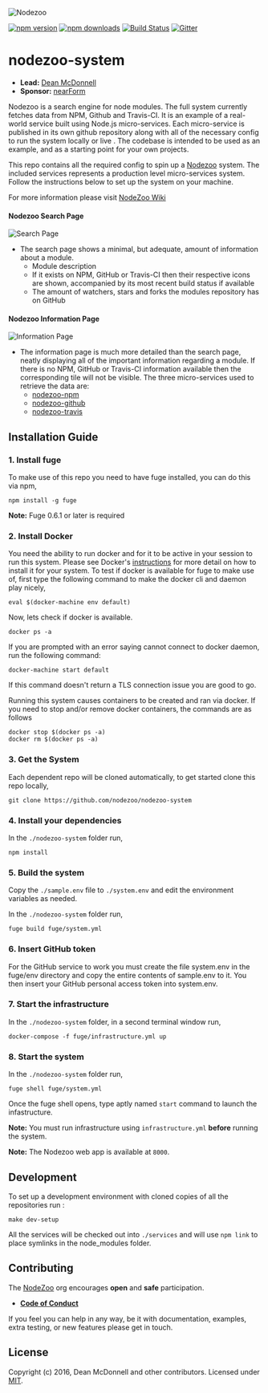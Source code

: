 ![Nodezoo][Logo]

[![npm version][npm-badge]][npm-url]
[![npm downloads][npm-downloads-badge]][npm-url]
[![Build Status][travis-badge]][travis-url]
[![Gitter][gitter-badge]][gitter-url]

# nodezoo-system

- __Lead:__ [Dean McDonnell][Lead]
- __Sponsor:__ [nearForm][Sponsor]

Nodezoo is a search engine for node modules. The full system currently fetches data from NPM, Github and Travis-CI. It is an example of a real-world service built using
Node.js micro-services. Each micro-service is published in its own github repository along with all
of the necessary config to run the system locally or live . The codebase is intended to be used as
an example, and as a starting point for your own projects.

This repo contains all the required config to spin up a [Nodezoo][] system. The included services
represents a production level micro-services system.
Follow the instructions below to set up the system on your machine.

For more information please visit [NodeZoo Wiki](https://github.com/nodezoo/nodezoo-docs)

#### Nodezoo Search Page
![Search Page][searchPage]
- The search page shows a minimal, but adequate, amount of information about a module.
  - Module description
  - If it exists on NPM, GitHub or Travis-CI then their respective icons are shown, accompanied by its most recent build status if available
  - The amount of watchers, stars and forks the modules repository has on GitHub

#### Nodezoo Information Page
![Information Page][infoPage]
- The information page is much more detailed than the search page, neatly displaying all of the important information regarding a module. If there is no NPM, GitHub or Travis-CI information available then the corresponding tile will not be visible. The three micro-services used to retrieve the data are:
  - [nodezoo-npm][]
  - [nodezoo-github][]
  - [nodezoo-travis][]

## Installation Guide

### 1. Install fuge
To make use of this repo you need to have fuge installed, you can do this via npm,

```
npm install -g fuge
```
__Note:__ Fuge 0.6.1 or later is required

### 2. Install Docker
You need the ability to run docker and for it to be active in your session to run this system.
Please see Docker's [instructions][docker] for more detail on how to install it for your system. To
test if docker is available for fuge to make use of, first type the following command to make the docker cli and daemon play nicely,

```
eval $(docker-machine env default)
```

Now, lets check if docker is available.


```
docker ps -a
```

If you are prompted with an error saying cannot connect to docker daemon, run the following command:

```
docker-machine start default
```

If this command doesn't return a TLS connection issue you are good to go.

Running this system causes containers to be created and ran via docker. If you need to stop and/or
remove docker containers, the commands are as follows

```
docker stop $(docker ps -a)
docker rm $(docker ps -a)
```

### 3. Get the System
Each dependent repo will be cloned automatically, to get started clone this repo locally,

```
git clone https://github.com/nodezoo/nodezoo-system
```

### 4. Install your dependencies
In the `./nodezoo-system` folder run,

```
npm install
```

### 5. Build the system

Copy the `./sample.env` file to `./system.env` and edit the environment variables as needed.

In the `./nodezoo-system` folder run,

```
fuge build fuge/system.yml
```

### 6. Insert GitHub token
For the GitHub service to work you must create the file system.env in the fuge/env directory and copy the entire contents of sample.env to it. You then insert your GitHub personal access token into system.env.

### 7. Start the infrastructure
In the `./nodezoo-system` folder, in a second terminal window run,

```
docker-compose -f fuge/infrastructure.yml up
```

### 8. Start the system
In the `./nodezoo-system` folder run,

```
fuge shell fuge/system.yml
```

Once the fuge shell opens, type aptly named `start` command to launch the infastructure.

__Note:__ You must run infrastructure using `infrastructure.yml` __before__ running the system.

__Note:__ The Nodezoo web app is available at `8000`.

## Development

To set up a development environment with cloned copies of all the repositories run :

```
make dev-setup
```

All the services will be checked out into `./services` and will use `npm link` to place symlinks
in the node_modules folder.

## Contributing
The [NodeZoo][] org encourages __open__ and __safe__ participation.

- __[Code of Conduct][CoC]__

If you feel you can help in any way, be it with documentation, examples, extra testing, or new
features please get in touch.

## License
Copyright (c) 2016, Dean McDonnell and other contributors.
Licensed under [MIT][Lic].


[Logo]: https://raw.githubusercontent.com/nodezoo/nodezoo-org/master/assets/logo-nodezoo.png

[npm-badge]: https://badge.fury.io/js/nodezoo-system.svg
[npm-url]: https://badge.fury.io/js/nodezoo-system
[npm-downloads-badge]: https://img.shields.io/npm/dm/nodezoo-system.svg?maxAge=2592000
[travis-badge]: https://travis-ci.org/nodezoo/nodezoo-system.svg?branch=master
[travis-url]: https://travis-ci.org/nodezoo/nodezoo-system
[gitter-badge]: https://badges.gitter.im/Join%20Chat.svg
[gitter-url]: https://gitter.im/nodezoo/nodezoo-org

[Lead]: https://github.com/mcdonnelldean
[Sponsor]: http://www.nearform.com/
[CoC]: https://github.com/nodezoo/nodezoo-org/blob/master/CoC.md
[Lic]: ./LICENSE
[Nodezoo]: https://github.com/rjrodger/nodezoo
[Concorda]: https://github.com/nearform/concorda
[Vidi]: https://github.com/vidi-insights/vidi-dashboard
[docker]: https://docs.docker.com/engine/installation/
[searchPage]: https://github.com/nodezoo/nodezoo-org/blob/master/assets/search-page.png
[infoPage]: https://github.com/nodezoo/nodezoo-org/blob/master/assets/info-page.png
[nodezoo-npm]: https://github.com/nodezoo/nodezoo-npm
[nodezoo-github]: https://github.com/nodezoo/nodezoo-github
[nodezoo-travis]: https://github.com/nodezoo/nodezoo-travis
